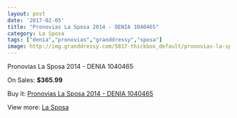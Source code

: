 ```yaml
---
layout: post
date: '2017-02-05'
title: "Pronovias La Sposa 2014 - DENIA 1040465"
category: La Sposa
tags: ["denia","pronovias","granddressy","sposa"]
image: http://img.granddressy.com/5817-thickbox_default/pronovias-la-sposa-2014-denia-1040465.jpg
---
```

Pronovias La Sposa 2014 - DENIA 1040465

On Sales: **$365.99**
<a href="https://www.granddressy.com/en/la-sposa/5153-pronovias-la-sposa-2014-denia-1040465.html"><amp-img layout="responsive" width="600" height="600" src="//img.granddressy.com/5817-thickbox_default/pronovias-la-sposa-2014-denia-1040465.jpg" alt="Pronovias La Sposa 2014 - DENIA 1040465 0" /></a>

Buy it: [Pronovias La Sposa 2014 - DENIA 1040465](https://www.granddressy.com/en/la-sposa/5153-pronovias-la-sposa-2014-denia-1040465.html "Pronovias La Sposa 2014 - DENIA 1040465")

View more: [La Sposa](https://www.granddressy.com/en/223-la-sposa "La Sposa")